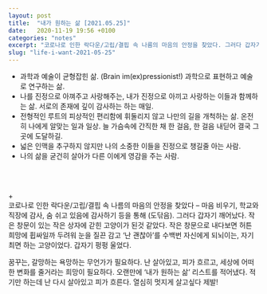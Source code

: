 ```yaml
---
layout: post
title:  "내가 원하는 삶 [2021.05.25]"
date:   2020-11-19 19:56 +0100
categories: "notes"
excerpt: "코로나로 인한 락다운/고립/결핍 속 나름의 마음의 안정을 찾았다. 그러다 갑자기 깨어났다. 작은 창문이 있는 작은 상자에 갇힌 고양이가 된것 같았다."
slug: "life-i-want-2021-05-25"
---
```


* 과학과 예술이 균형잡힌 삶. (Brain im(ex)pressionist!) 과학으로 표현하고 예술로 연구하는 삶.
* 나를 진정으로 아껴주고 사랑해주는, 내가 진정으로 아끼고 사랑하는 이들과 함께하는 삶. 서로의 존재에 깊이 감사하는 하는 매일.
* 전형적인 루트의 피상적인 편리함에 휘둘리지 않고 나만의 길을 개척하는 삶. 온전히 나에게 알맞는 일과 일상. 늘 가슴속에 간직한 채 한 걸음, 한 걸음 내딛어 결국 그 곳에 도달하길.
* 넓은 인맥을 추구하지 않지만 나의 소중한 이들을 진정으로 챙길줄 아는 사람.
* 나의 삶을 굳건히 살아가 다른 이에게 영감을 주는 사람.
<br>
<br>

+<br>
코로나로 인한 락다운/고립/결핍 속 나름의 마음의 안정을 찾았다 – 마음 비우기, 학교와 직장에 감사, 숨 쉬고 있음에 감사하기 등을 통해 (도닦음). 그러다 갑자기 깨어났다. 작은 창문이 있는 작은 상자에 갇힌 고양이가 된것 같았다. 작은 창문으로 내다보면 허튼 희망에 휩싸일까 두려워 눈을 질끈 감고 ‘난 괜찮아’를 수백번 자신에게 되뇌이는, 자기최면 하는 고양이었다. 갑자기 펑펑 울었다.

꿈꾸는, 갈망하는 욕망하는 무언가가 필요하다. 난 살아있고, 피가 흐르고, 세상에 어떠한 변화를 줄거라는 희망이 필요하다. 오랜만에 ‘내가 원하는 삶’ 리스트를 적어냈다. 적기만 하는데 난 다시 살아있고 피가 흐른다. 열심히 멋지게 살고싶다 제발!